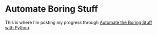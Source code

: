# Automate Boring Stuff

This is where I'm posting my progress through [Automate the Boring Stuff with Python](https://automatetheboringstuff.com/).
